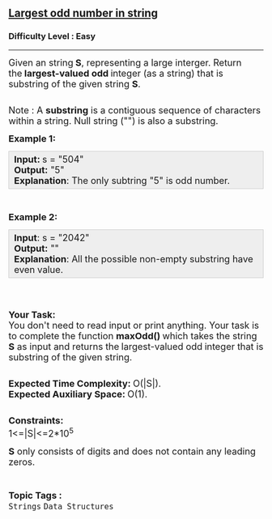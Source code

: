 <h2><a href="https://practice.geeksforgeeks.org/problems/largest-odd-number-in-string/0">Largest odd number in string</a></h2><h3>Difficulty Level : Easy</h3><hr><div class="problems_problem_content__Xm_eO"><p><span style="font-size:18px">Given an string<strong> S</strong>, representing a large interger. Return the<strong><em>&nbsp;</em>largest-valued odd&nbsp;</strong>integer (as a string) that is substring of the given string <strong>S</strong>.</span></p>

<p><br>
<span style="font-size:18px">Note : A&nbsp;<strong>substring</strong>&nbsp;is a contiguous sequence of characters within a string. Null string ("") is also a substring.</span></p>

<p><span style="font-size:18px"><strong>Example 1:</strong></span></p>

<div style="background:#eee;border:1px solid #ccc;padding:5px 10px;"><span style="font-size:18px"><strong>Input: </strong>s = "504"<br>
<strong>Output:</strong> "5"<br>
<strong>Explanation</strong>: The only subtring "5" is odd number.</span></div>

<p>&nbsp;</p>

<p><span style="font-size:18px"><strong>Example 2:</strong></span></p>

<div style="background: rgb(238, 238, 238); border: 1px solid rgb(204, 204, 204); padding: 5px 10px; --darkreader-inline-bgimage: initial; --darkreader-inline-bgcolor:#222426; --darkreader-inline-border-top:#3e4446; --darkreader-inline-border-right:#3e4446; --darkreader-inline-border-bottom:#3e4446; --darkreader-inline-border-left:#3e4446;"><span style="font-size:18px"><strong>Input</strong>: s = "2042"<br>
<strong>Output:</strong> ""<br>
<strong>Explanation</strong>: All the possible non-empty substring have even value.</span></div>

<p>&nbsp;</p>

<p><br>
<span style="font-size:18px"><strong>Your Task:</strong><br>
You don't need to read input or print anything. Your task is to complete the function <strong>maxOdd()&nbsp;</strong>which takes the string<strong> S</strong>&nbsp;as input&nbsp;and returns the<strong><em>&nbsp;</em></strong>largest-valued odd<strong>&nbsp;</strong>integer&nbsp;that is substring of the given string.</span></p>

<p><br>
<span style="font-size:18px"><strong>Expected Time Complexity:&nbsp;</strong>O(|S|).<br>
<strong>Expected Auxiliary Space:&nbsp;</strong>O(1).</span></p>

<p><br>
<span style="font-size:18px"><strong>Constraints:</strong><br>
1&lt;=|S|&lt;=2*10<sup>5</sup></span></p>

<p><span style="font-size:18px"><strong>S</strong> only consists of digits and does not contain any leading zeros.</span></p>
</div><br><p><span style=font-size:18px><strong>Topic Tags : </strong><br><code>Strings</code>&nbsp;<code>Data Structures</code>&nbsp;